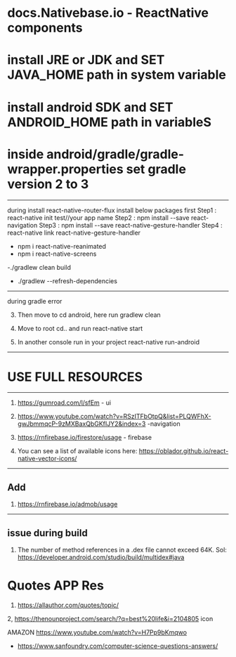# docs.Nativebase.io - ReactNative components

# install JRE or JDK and SET JAVA_HOME path in system variable
# install android SDK and SET ANDROID_HOME path in variableS

# inside android/gradle/gradle-wrapper.properties set gradle version 2 to 3




--------------
during install react-native-router-flux 
install below packages first
Step1 : react-native init test//your app name
Step2 : npm install --save react-navigation
Step3 : npm install --save react-native-gesture-handler
Step4 : react-native link react-native-gesture-handler
- npm i react-native-reanimated
- npm i react-native-screens

-./gradlew clean build
- ./gradlew --refresh-dependencies

-------------------
during gradle error

3) Then move to cd android, here run gradlew clean

4) Move to root cd.. and run react-native start

5) In another console run in your project react-native run-android

----------------
# USE FULL RESOURCES
----------------
1. https://gumroad.com/l/sfEm - ui
2. https://www.youtube.com/watch?v=RSzITFbOtpQ&list=PLQWFhX-gwJbmmqcP-9zMXBaxQbGKfIJY2&index=3 -navigation

3. https://rnfirebase.io/firestore/usage - firebase

4. You can see a list of available icons here: https://oblador.github.io/react-native-vector-icons/

-----------------------
Add
----------

1. https://rnfirebase.io/admob/usage




---------------------------------
issue during build
--------------------

1.  The number of method references in a .dex file cannot exceed 64K.
Sol: https://developer.android.com/studio/build/multidex#java




# Quotes APP Res
1. https://allauthor.com/quotes/topic/

2, https://thenounproject.com/search/?q=best%20life&i=2104805 icon





AMAZON
https://www.youtube.com/watch?v=H7Pp9bKmqwo


- https://www.sanfoundry.com/computer-science-questions-answers/
